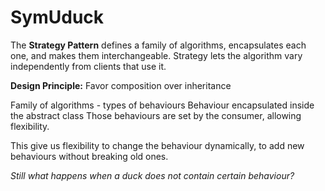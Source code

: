 ﻿# SymUduck

The **Strategy Pattern** defines a family of algorithms,
encapsulates each one, and makes them interchangeable.
Strategy lets the algorithm vary independently from
clients that use it.

**Design Principle:**
	Favor composition over inheritance


Family of algorithms - types of behaviours
Behaviour encapsulated inside the abstract class
Those behaviours are set by the consumer, allowing flexibility. 


This give us flexibility to change the behaviour dynamically, to add new behaviours without breaking old ones.

*Still what happens when a duck does not contain certain behaviour?*